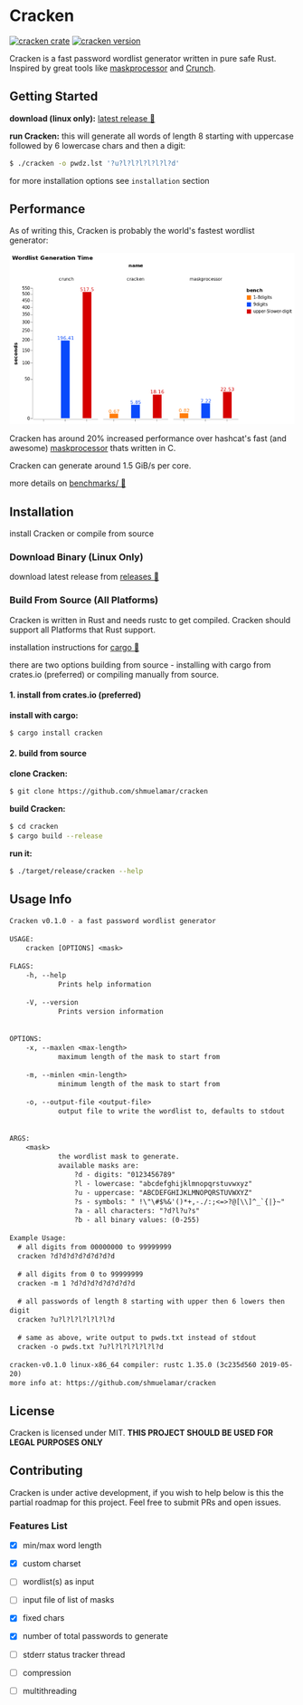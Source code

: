 # Cracken
[![cracken crate](https://img.shields.io/crates/v/cracken.svg)](https://crates.io/crates/cracken)
[![cracken version](https://img.shields.io/crates/l/cracken.svg)](https://crates.io/crates/cracken)

Cracken is a fast password wordlist generator written in pure safe Rust. Inspired by great tools like [maskprocessor][mp] and [Crunch][crunch].


## Getting Started

**download (linux only):** [latest release 🔗][releases]

**run Cracken:** this will generate all words of length 8 starting with uppercase followed by 6 lowercase chars and then a digit:

```bash
$ ./cracken -o pwdz.lst '?u?l?l?l?l?l?l?d'
```

for more installation options see `installation` section


## Performance

As of writing this, Cracken is probably the world's fastest wordlist generator:

![bechmarks results](./benchmarks/bench-results.png)

Cracken has around 20% increased performance over hashcat's fast (and awesome) [maskprocessor][mp] thats written in C.

Cracken can generate around 1.5 GiB/s per core.

more details on [benchmarks/ 🔗](./benchmarks/README.md)


## Installation

install Cracken or compile from source


### Download Binary (Linux Only)

download latest release from [releases 🔗][releases]

### Build From Source (All Platforms)

Cracken is written in Rust and needs rustc to get compiled. Cracken should support all Platforms that Rust support.

installation instructions for [cargo 🔗][rustc-installation]

there are two options building from source - installing with cargo from crates.io (preferred) or compiling manually from source.


#### 1. install from crates.io (preferred)

**install with cargo:**

```bash
$ cargo install cracken
```

#### 2. build from source


**clone Cracken:**

```bash
$ git clone https://github.com/shmuelamar/cracken
```

**build Cracken:**

```bash
$ cd cracken
$ cargo build --release
```

**run it:**

```bash
$ ./target/release/cracken --help
```


## Usage Info


``` cracken --help
Cracken v0.1.0 - a fast password wordlist generator

USAGE:
    cracken [OPTIONS] <mask>

FLAGS:
    -h, --help       
            Prints help information

    -V, --version    
            Prints version information


OPTIONS:
    -x, --maxlen <max-length>          
            maximum length of the mask to start from

    -m, --minlen <min-length>          
            minimum length of the mask to start from

    -o, --output-file <output-file>    
            output file to write the wordlist to, defaults to stdout


ARGS:
    <mask>    
            the wordlist mask to generate.
            available masks are:
                ?d - digits: "0123456789"
                ?l - lowercase: "abcdefghijklmnopqrstuvwxyz"
                ?u - uppercase: "ABCDEFGHIJKLMNOPQRSTUVWXYZ"
                ?s - symbols: " !\"\#$%&'()*+,-./:;<=>?@[\\]^_`{|}~"
                ?a - all characters: "?d?l?u?s"
                ?b - all binary values: (0-255)

Example Usage:
  # all digits from 00000000 to 99999999
  cracken ?d?d?d?d?d?d?d?d

  # all digits from 0 to 99999999
  cracken -m 1 ?d?d?d?d?d?d?d?d

  # all passwords of length 8 starting with upper then 6 lowers then digit
  cracken ?u?l?l?l?l?l?l?d

  # same as above, write output to pwds.txt instead of stdout
  cracken -o pwds.txt ?u?l?l?l?l?l?l?d

cracken-v0.1.0 linux-x86_64 compiler: rustc 1.35.0 (3c235d560 2019-05-20)
more info at: https://github.com/shmuelamar/cracken
```


## License

Cracken is licensed under MIT. **THIS PROJECT SHOULD BE USED FOR LEGAL PURPOSES ONLY**


## Contributing

Cracken is under active development, if you wish to help below is this the partial roadmap for this project.
Feel free to submit PRs and open issues.

### Features List

* [x] min/max word length
* [x] custom charset
* [ ] wordlist(s) as input
* [ ] input file of list of masks
* [x] fixed chars
* [x] number of total passwords to generate
* [ ] stderr status tracker thread
* [ ] compression
* [ ] multithreading


[mp]: https://hashcat.net/wiki/doku.php?id=maskprocessor
[crunch]: https://github.com/crunchsec/crunch
[releases]: https://github.com/shmuelamar/cracken/releases
[rustc-installation]: https://www.rust-lang.org/tools/install
